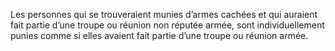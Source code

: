 Les personnes qui se trouveraient munies d’armes cachées et qui auraient fait partie d’une troupe ou réunion non réputée armée, sont individuellement punies comme si elles avaient fait partie d’une troupe ou réunion armée.